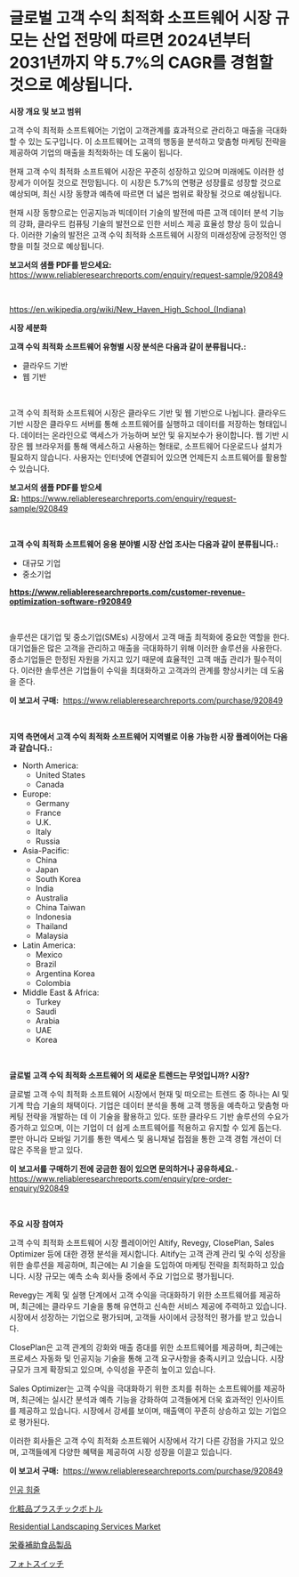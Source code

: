 <p><h1>글로벌 고객 수익 최적화 소프트웨어 시장 규모는 산업 전망에 따르면 2024년부터 2031년까지 약 5.7%의 CAGR를 경험할 것으로 예상됩니다.</h1></p><p><strong>시장 개요 및 보고 범위</strong></p>
<p><p>고객 수익 최적화 소프트웨어는 기업이 고객관계를 효과적으로 관리하고 매출을 극대화할 수 있는 도구입니다. 이 소프트웨어는 고객의 행동을 분석하고 맞춤형 마케팅 전략을 제공하여 기업의 매출을 최적화하는 데 도움이 됩니다.</p><p>현재 고객 수익 최적화 소프트웨어 시장은 꾸준히 성장하고 있으며 미래에도 이러한 성장세가 이어질 것으로 전망됩니다. 이 시장은 5.7%의 연평균 성장률로 성장할 것으로 예상되며, 최신 시장 동향과 예측에 따르면 더 넓은 범위로 확장될 것으로 예상됩니다.</p><p>현재 시장 동향으로는 인공지능과 빅데이터 기술의 발전에 따른 고객 데이터 분석 기능의 강화, 클라우드 컴퓨팅 기술의 발전으로 인한 서비스 제공 효율성 향상 등이 있습니다. 이러한 기술의 발전은 고객 수익 최적화 소프트웨어 시장의 미래성장에 긍정적인 영향을 미칠 것으로 예상됩니다.</p></p>
<p><strong>보고서의 샘플 PDF를 받으세요:</strong> <a href="https://www.reliableresearchreports.com/enquiry/request-sample/920849">https://www.reliableresearchreports.com/enquiry/request-sample/920849</a></p>
<p>&nbsp;</p>
<p><a href="https://en.wikipedia.org/wiki/New_Haven_High_School_(Indiana)">https://en.wikipedia.org/wiki/New_Haven_High_School_(Indiana)</a></p>
<p><strong>시장 세분화</strong></p>
<p><strong>고객 수익 최적화 소프트웨어 유형별 시장 분석은 다음과 같이 분류됩니다.:</strong></p>
<p><ul><li>클라우드 기반</li><li>웹 기반</li></ul></p>
<p>&nbsp;</p>
<p><p>고객 수익 최적화 소프트웨어 시장은 클라우드 기반 및 웹 기반으로 나뉩니다. 클라우드 기반 시장은 클라우드 서버를 통해 소프트웨어를 실행하고 데이터를 저장하는 형태입니다. 데이터는 온라인으로 액세스가 가능하며 보안 및 유지보수가 용이합니다. 웹 기반 시장은 웹 브라우저를 통해 액세스하고 사용하는 형태로, 소프트웨어 다운로드나 설치가 필요하지 않습니다. 사용자는 인터넷에 연결되어 있으면 언제든지 소프트웨어를 활용할 수 있습니다.</p></p>
<p><strong>보고서의 샘플 PDF를 받으세요:</strong>&nbsp;<a href="https://www.reliableresearchreports.com/enquiry/request-sample/920849">https://www.reliableresearchreports.com/enquiry/request-sample/920849</a></p>
<p>&nbsp;</p>
<p><strong> 고객 수익 최적화 소프트웨어 응용 분야별 시장 산업 조사는 다음과 같이 분류됩니다.:</strong></p>
<p><ul><li>대규모 기업</li><li>중소기업</li></ul></p>
<p><strong><a href="https://www.reliableresearchreports.com/customer-revenue-optimization-software-r920849">https://www.reliableresearchreports.com/customer-revenue-optimization-software-r920849</a></strong></p>
<p>&nbsp;</p>
<p><p>솔루션은 대기업 및 중소기업(SMEs) 시장에서 고객 매출 최적화에 중요한 역할을 한다. 대기업들은 많은 고객을 관리하고 매출을 극대화하기 위해 이러한 솔루션을 사용한다. 중소기업들은 한정된 자원을 가지고 있기 때문에 효율적인 고객 매출 관리가 필수적이다. 이러한 솔루션은 기업들이 수익을 최대화하고 고객과의 관계를 향상시키는 데 도움을 준다.</p></p>
<p><strong>이 보고서 구매:</strong>&nbsp; <a href="https://www.reliableresearchreports.com/purchase/920849">https://www.reliableresearchreports.com/purchase/920849</a></p>
<p>&nbsp;</p>
<p><strong>지역 측면에서 고객 수익 최적화 소프트웨어 지역별로 이용 가능한 시장 플레이어는 다음과 같습니다.:</strong></p>
<p><ul>
    <li>
        North America:
        <ul>
            <li>United States</li>
            <li>Canada</li>
        </ul>
    </li>
    <li>
        Europe:
        <ul>
            <li>Germany</li>
            <li>France</li>
            <li>U.K.</li>
            <li>Italy</li>
            <li>Russia</li>
        </ul>
    </li>
    <li>
        Asia-Pacific:
        <ul>
            <li>China</li>
            <li>Japan</li>
            <li>South Korea</li>
            <li>India</li>
            <li>Australia</li>
            <li>China Taiwan</li>
            <li>Indonesia</li>
            <li>Thailand</li>
            <li>Malaysia</li>
        </ul>
    </li>
    <li>
        Latin America:
        <ul>
            <li>Mexico</li>
            <li>Brazil</li>
            <li>Argentina Korea</li>
            <li>Colombia</li>
        </ul>
    </li>
    <li>
        Middle East & Africa:
        <ul>
            <li>Turkey</li>
            <li>Saudi</li>
            <li>Arabia</li>
            <li>UAE</li>
            <li>Korea</li>
        </ul>
    </li>
    </ul></p>
<p>&nbsp;</p>
<p><strong>글로벌 고객 수익 최적화 소프트웨어 의 새로운 트렌드는 무엇입니까? 시장?</strong></p>
<p><p>글로벌 고객 수익 최적화 소프트웨어 시장에서 현재 및 떠오르는 트렌드 중 하나는 AI 및 기계 학습 기술의 채택이다. 기업은 데이터 분석을 통해 고객 행동을 예측하고 맞춤형 마케팅 전략을 개발하는 데 이 기술을 활용하고 있다. 또한 클라우드 기반 솔루션의 수요가 증가하고 있으며, 이는 기업이 더 쉽게 소프트웨어를 적용하고 유지할 수 있게 돕는다. 뿐만 아니라 모바일 기기를 통한 액세스 및 옴니채널 접점을 통한 고객 경험 개선이 더 많은 주목을 받고 있다.</p></p>
<p><strong>이 보고서를 구매하기 전에 궁금한 점이 있으면 문의하거나 공유하세요.</strong>- <a href="https://www.reliableresearchreports.com/enquiry/pre-order-enquiry/920849">https://www.reliableresearchreports.com/enquiry/pre-order-enquiry/920849</a></p>
<p>&nbsp;</p>
<p><strong>주요 시장 참여자</strong></p>
<p><p>고객 수익 최적화 소프트웨어 시장 플레이어인 Altify, Revegy, ClosePlan, Sales Optimizer 등에 대한 경쟁 분석을 제시합니다. Altify는 고객 관계 관리 및 수익 성장을 위한 솔루션을 제공하며, 최근에는 AI 기술을 도입하여 마케팅 전략을 최적화하고 있습니다. 시장 규모는 예측 소속 회사들 중에서 주요 기업으로 평가됩니다.</p><p>Revegy는 계획 및 실행 단계에서 고객 수익을 극대화하기 위한 소프트웨어를 제공하며, 최근에는 클라우드 기술을 통해 유연하고 신속한 서비스 제공에 주력하고 있습니다. 시장에서 성장하는 기업으로 평가되며, 고객들 사이에서 긍정적인 평가를 받고 있습니다.</p><p>ClosePlan은 고객 관계의 강화와 매출 증대를 위한 소프트웨어를 제공하며, 최근에는 프로세스 자동화 및 인공지능 기술을 통해 고객 요구사항을 충족시키고 있습니다. 시장 규모가 크게 확장되고 있으며, 수익성을 꾸준히 높이고 있습니다.</p><p>Sales Optimizer는 고객 수익을 극대화하기 위한 조치를 취하는 소프트웨어를 제공하며, 최근에는 실시간 분석과 예측 기능을 강화하여 고객들에게 더욱 효과적인 인사이트를 제공하고 있습니다. 시장에서 강세를 보이며, 매출액이 꾸준히 상승하고 있는 기업으로 평가된다.</p><p>이러한 회사들은 고객 수익 최적화 소프트웨어 시장에서 각기 다른 강점을 가지고 있으며, 고객들에게 다양한 혜택을 제공하여 시장 성장을 이끌고 있습니다.</p></p>
<p><strong>이 보고서 구매:</strong>&nbsp;&nbsp;<a href="https://www.reliableresearchreports.com/purchase/920849">https://www.reliableresearchreports.com/purchase/920849</a></p>
<p><p><a href="https://github.com/shampaakter36/Market-Research-Report-List-2/blob/main/939762357920.md">인공 힘줄</a></p><p><a href="https://github.com/TerrellConn/Market-Research-Report-List-2/blob/main/145411645663.md">化粧品プラスチックボトル</a></p><p><a href="https://github.com/JameTravis/Market-Research-Report-List-6/blob/main/residential-landscaping-services-market.md">Residential Landscaping Services Market</a></p><p><a href="https://medium.com/@sashabeier2023/%E3%82%B0%E3%83%AD%E3%83%BC%E3%83%90%E3%83%AB%E6%A0%84%E9%A4%8A%E8%A3%9C%E5%8A%A9%E9%A3%9F%E5%93%81%E8%A3%BD%E5%93%81%E5%B8%82%E5%A0%B4%E3%81%AE%E8%A6%8F%E6%A8%A1%E3%81%AF-%E6%A5%AD%E7%95%8C%E3%81%AE%E4%BA%88%E6%B8%AC%E3%81%AB%E3%82%88%E3%82%8B%E3%81%A82024%E5%B9%B4%E3%81%8B%E3%82%892031%E5%B9%B4%E3%81%BE%E3%81%A7%E5%B9%B4%E7%8E%8710-%E3%81%AEcagr%E3%82%92%E7%B5%8C%E9%A8%93%E3%81%99%E3%82%8B%E3%81%A8%E4%BA%88%E6%83%B3%E3%81%95%E3%82%8C%E3%81%A6%E3%81%84%E3%81%BE%E3%81%99-db8157f87a63">栄養補助食品製品</a></p><p><a href="https://medium.com/@mares423/%E3%82%B0%E3%83%AD%E3%83%BC%E3%83%90%E3%83%AB-%E3%83%95%E3%82%A9%E3%83%88%E3%82%B9%E3%82%A4%E3%83%83%E3%83%81%E5%B8%82%E5%A0%B4%E3%81%AE%E3%83%88%E3%83%AC%E3%83%B3%E3%83%89-%E6%88%90%E9%95%B7%E6%A9%9F%E4%BC%9A%E3%81%A8%E8%AA%B2%E9%A1%8C%E3%81%AB%E9%96%A2%E3%81%99%E3%82%8B%E6%B4%9E%E5%AF%9F-2024%E5%B9%B4%E3%81%8B%E3%82%892031%E5%B9%B4%E3%81%BE%E3%81%A7-9b0a70d58b38">フォトスイッチ</a></p></p>